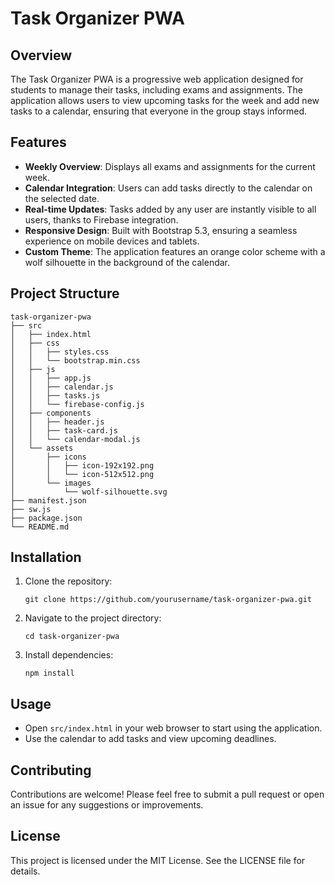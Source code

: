 # Task Organizer PWA

## Overview
The Task Organizer PWA is a progressive web application designed for students to manage their tasks, including exams and assignments. The application allows users to view upcoming tasks for the week and add new tasks to a calendar, ensuring that everyone in the group stays informed.

## Features
- **Weekly Overview**: Displays all exams and assignments for the current week.
- **Calendar Integration**: Users can add tasks directly to the calendar on the selected date.
- **Real-time Updates**: Tasks added by any user are instantly visible to all users, thanks to Firebase integration.
- **Responsive Design**: Built with Bootstrap 5.3, ensuring a seamless experience on mobile devices and tablets.
- **Custom Theme**: The application features an orange color scheme with a wolf silhouette in the background of the calendar.

## Project Structure
```
task-organizer-pwa
├── src
│   ├── index.html
│   ├── css
│   │   ├── styles.css
│   │   └── bootstrap.min.css
│   ├── js
│   │   ├── app.js
│   │   ├── calendar.js
│   │   ├── tasks.js
│   │   └── firebase-config.js
│   ├── components
│   │   ├── header.js
│   │   ├── task-card.js
│   │   └── calendar-modal.js
│   └── assets
│       ├── icons
│       │   ├── icon-192x192.png
│       │   └── icon-512x512.png
│       └── images
│           └── wolf-silhouette.svg
├── manifest.json
├── sw.js
├── package.json
└── README.md
```

## Installation
1. Clone the repository:
   ```
   git clone https://github.com/yourusername/task-organizer-pwa.git
   ```
2. Navigate to the project directory:
   ```
   cd task-organizer-pwa
   ```
3. Install dependencies:
   ```
   npm install
   ```

## Usage
- Open `src/index.html` in your web browser to start using the application.
- Use the calendar to add tasks and view upcoming deadlines.

## Contributing
Contributions are welcome! Please feel free to submit a pull request or open an issue for any suggestions or improvements.

## License
This project is licensed under the MIT License. See the LICENSE file for details.
